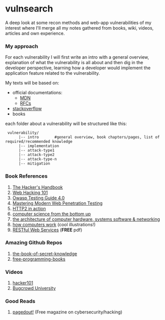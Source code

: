 # vulnsearch
A deep look at some recon methods and web-app vulnerabilities of my interest 
where I'll merge all my notes gathered from books, wiki, videos, articles and own experience.

### My approach
For each vulnerability I will first write an intro with a general overview, explanation of what the vulnerability is all about and then dig in the developer perspective, learning how a developer would implement the application feature related
to the vulnerability. 

My texts will be based on:

* official documentations:
	* [MDN](https://developer.mozilla.org/en-US/)
	* [RFCs](https://en.wikipedia.org/wiki/Request_for_Comments)
* [stackoverflow](https://stackoverflow.com)
* books

each folder about a vulnerability will be structured like this:
```
 vulnerability/
      |-- intro       #general overview, book chapters/pages, list of required/recommended knowledge
      |-- implementation
      |-- attack-type1
      |-- attack-type2
      |-- attack-type-n
      |-- mitigation
```

### Book References 
1. [The Hacker's Handbook](https://www.amazon.com/Web-Application-Hackers-Handbook-Exploiting/dp/1118026470)
2. [Web Hacking 101](https://www.amazon.com/Web-Hacking-101-Money-Ethically-ebook/dp/B07N32T5MX/ref=sr_1_1?keywords=web+hacking+101&qid=1560167721&s=books&sr=1-1)
3. [Owasp Testing Guide 4.0](https://www.owasp.org/images/1/19/OTGv4.pdf)
4. [Mastering Modern Web Penetration Testing](https://www.amazon.in/Mastering-Modern-Web-Penetration-Testing-ebook/dp/B01GVMSTEO)
5. [HTTP2 in action](https://www.amazon.com/HTTP-2-Action-Barry-Pollard/dp/1617295167)
6. [computer science from the bottom up](https://www.bottomupcs.com/csbu.pdf)
7. [the architecture of computer hardware, systems software & networking](https://www.amazon.com/Architecture-Computer-Hardware-Software-Networking/dp/1118322630/ref=sr_1_1?keywords=%5Bthe+architecture+of+computer+hardware%2C+systems+software+%26+networking&qid=1560257748&s=gateway&sr=8-1)
8. [how computers work](https://www.amazon.com/How-Computers-Work-Evolution-Technology/dp/078974984X/ref=sr_1_1?keywords=how+computers+work&qid=1560257725&s=gateway&sr=8-1) (cool illustrations!)
9. [RESTful Web Services](http://restfulwebapis.org/RESTful_Web_Services.pdf) (**FREE** pdf)

### Amazing Github Repos
1. [the-book-of-secret-knowledge](https://github.com/trimstray/the-book-of-secret-knowledge)
2. [free-programming-books](https://github.com/EbookFoundation/free-programming-books/blob/master/free-programming-books.md#bash)

### Videos
1. [hacker101](https://www.youtube.com/watch?v=zPYfT9azdK8&list=PLxhvVyxYRviZd1oEA9nmnilY3PhVrt4nj)
2. [Bugcrowd University](https://www.youtube.com/playlist?list=PLIK9nm3mu-S4K4jMHwtplbrE1JMg0jyN-)

### Good Reads 
1. [pagedout!](https://pagedout.institute/download/PagedOut_001_beta1.pdf) (Free magazine on cybersecurity/hacking)